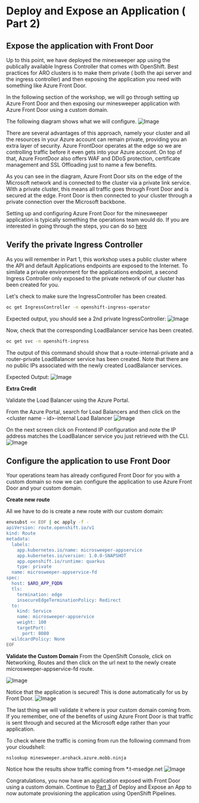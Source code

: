 # Deploy and Expose an Application ( Part 2)

## Expose the application with Front Door
Up to this point, we have deployed the minesweeper app using the publically available Ingress Controller that comes with OpenShift.  Best practices for ARO clusters is to make them private ( both the api server and the ingress controller) and then exposing the application you need with something like Azure Front Door.

In the following section of the workshop, we will go through setting up Azure Front Door and then exposing our minesweeper application with Azure Front Door using a custom domain.

The following diagram shows what we will configure.
![Image](images/aro-frontdoor.png)

There are several advantages of this approach, namely your cluster and all the resources in your Azure account can remain private, providing you an extra layer of security. Azure FrontDoor operates at the edge so we are controlling traffic before it even gets into your Azure account. On top of that, Azure FrontDoor also offers WAF and DDoS protection, certificate management and SSL Offloading just to name a few benefits.

As you can see in the diagram, Azure Front Door sits on the edge of the Microsoft network and is connected to the cluster via a private link service.  With a private cluster, this means all traffic goes through Front Door and is secured at the edge.  Front Door is then connected to your cluster through a private connection over the Microsoft backbone.

Setting up and configuring Azure Front Door for the minesweeper application is typically something the operations team would do.  If you are interested in going through the steps, you can do so [here](../ops/6-front-door.md)  

## Verify the private Ingress Controller
As you will remember in Part 1, this workshop uses a public cluster where the API and default Applications endpoints are exposed to the Internet.  To similate a private environment for the applications endpoint, a second Ingress Controller only exposed to the private network of our cluster has been created for you.


Let's check to make sure the IngressController has been created.

```bash
oc get IngressController -n openshift-ingress-operator
```

Expected output, you should see a 2nd private IngressController:
![Image](images/IngressControllers.png)

Now, check that the corresponding LoadBalancer service has been created.

```bash
oc get svc -n openshift-ingress
```

The output of this command should show that a route-internal-private and a router-private LoadBalancer service has been created.  Note that there are no public IPs associated with the newly created LoadBalancer services.

Expected Output:
![Image](images/LoadBalancer-Services.png)

**Extra Credit**<br>

Validate the Load Balancer using the Azure Portal.

From the Azure Portal, search for Load Balancers and then click on the \<cluster name -  id\>-internal Load Balancer
![Image](images/LoadBalancerPortal-List.png)

On the next screen click on Frontend IP configuration and note the IP address matches the LoadBalancer service you just retrieved with the CLI.
![Image](images/NewLB.png)


## Configure the application to use Front Door
Your operations team has already configured Front Door for you with a custom domain so now we can configure the application to use Azure Front Door and your custom domain.

**Create new route**

All we have to do is create a new route with our custom domain:

```bash
envsubst << EOF | oc apply -f -
apiVersion: route.openshift.io/v1
kind: Route
metadata:
  labels:
    app.kubernetes.io/name: microsweeper-appservice
    app.kubernetes.io/version: 1.0.0-SNAPSHOT
    app.openshift.io/runtime: quarkus
    type: private
  name: microsweeper-appservice-fd
spec:
  host: $ARO_APP_FQDN
  tls:
    termination: edge
    insecureEdgeTerminationPolicy: Redirect
  to:
    kind: Service
    name: microsweeper-appservice
    weight: 100
    targetPort:
      port: 8080
  wildcardPolicy: None
EOF
```

**Validate the Custom Domain**
From the OpenShift Console, click on Networking, Routes and then click on the url next to the newly create microsweeper-appservice-fd route.

![Image](images/route-list2.png)

Notice that the application is secured! This is done automatically for us by Front Door.
![Image](images/secure-fd.png)

The last thing we will validate it where is your custom domain coming from.  If you remember, one of the benefits of using Azure Front Door is that traffic is sent through and secured at the Microsoft edge rather than your application.

To check where the traffic is coming from run the following command from your cloudshell:

```bash 
nslookup minesweeper.arohack.azure.mobb.ninja
```

Notice how the results show traffic coming from *.t-msedge.net
![Image](images/nslookup-edge.png)

Congratulations, you now have an application exposed with Front Door using a custom domain.
Continue to [Part 3](2C-deploy-app.md) of Deploy and Expose an App to now automate provisioning the application using OpenShift Pipelines.
